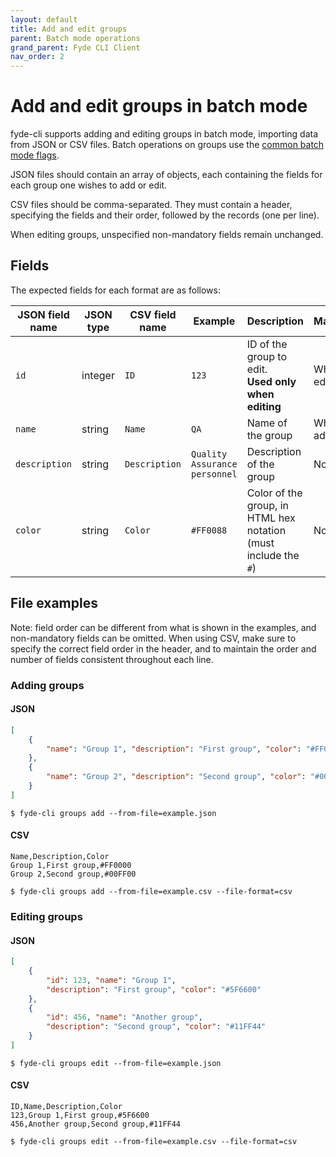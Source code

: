 ```yaml
---
layout: default
title: Add and edit groups
parent: Batch mode operations
grand_parent: Fyde CLI Client
nav_order: 2
---
```

# Add and edit groups in batch mode

fyde-cli supports adding and editing groups in batch mode, importing data from JSON or CSV files.
Batch operations on groups use the [common batch mode flags](https://github.com/fyde/fyde-cli/wiki/Common-batch-mode-flags).

JSON files should contain an array of objects, each containing the fields for each group one wishes to add or edit.

CSV files should be comma-separated.
They must contain a header, specifying the fields and their order, followed by the records (one per line).

When editing groups, unspecified non-mandatory fields remain unchanged.

## Fields

The expected fields for each format are as follows:

| JSON field name | JSON type | CSV field name | Example | Description | Mandatory
| --- | --- | --- | --- | --- | --- |
| `id` | integer | `ID` | `123` | ID of the group to edit.<br>**Used only when editing** | When editing
| `name` | string | `Name` | `QA` | Name of the group | When adding
| `description` | string | `Description` | `Quality Assurance personnel` | Description of the group | No
| `color` | string | `Color` | `#FF0088` | Color of the group, in HTML hex notation (must include the `#`) | No

## File examples

Note: field order can be different from what is shown in the examples, and non-mandatory fields can be omitted.
When using CSV, make sure to specify the correct field order in the header, and to maintain the order and number of fields consistent throughout each line.

### Adding groups

#### JSON

```json
[
    {
        "name": "Group 1", "description": "First group", "color": "#FF0000"
    },
    {
        "name": "Group 2", "description": "Second group", "color": "#00FF00"
    }
]
```

`$ fyde-cli groups add --from-file=example.json`

#### CSV

```
Name,Description,Color
Group 1,First group,#FF0000
Group 2,Second group,#00FF00
```

`$ fyde-cli groups add --from-file=example.csv --file-format=csv`

### Editing groups

#### JSON

```json
[
    {
        "id": 123, "name": "Group 1",
        "description": "First group", "color": "#5F6600"
    },
    {
        "id": 456, "name": "Another group",
        "description": "Second group", "color": "#11FF44"
    }
]
```

`$ fyde-cli groups edit --from-file=example.json`

#### CSV

```
ID,Name,Description,Color
123,Group 1,First group,#5F6600
456,Another group,Second group,#11FF44
```

`$ fyde-cli groups edit --from-file=example.csv --file-format=csv`